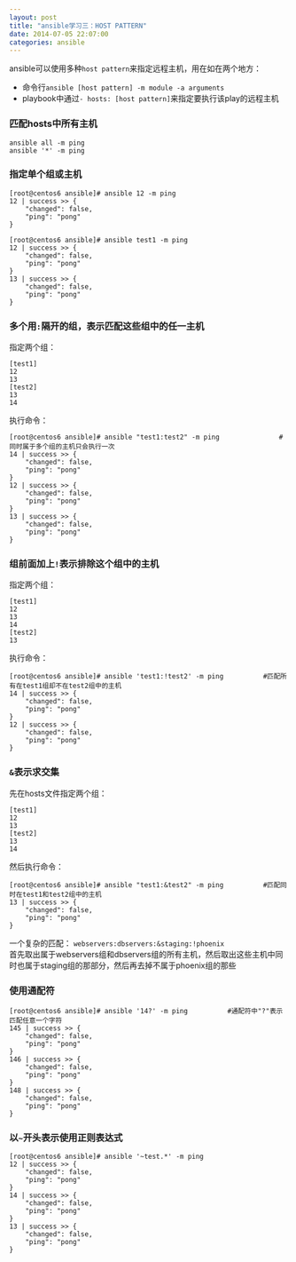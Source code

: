 ```yaml
---
layout: post
title: "ansible学习三：HOST PATTERN"
date: 2014-07-05 22:07:00
categories: ansible
---
```


ansible可以使用多种`host pattern`来指定远程主机，用在如在两个地方：
- 命令行`ansible [host pattern] -m module -a arguments`
- playbook中通过`- hosts: [host pattern]`来指定要执行该play的远程主机

### 匹配hosts中所有主机
```
ansible all -m ping
ansible '*' -m ping
```

### 指定单个组或主机
```
[root@centos6 ansible]# ansible 12 -m ping
12 | success >> {
    "changed": false,
    "ping": "pong"
}

[root@centos6 ansible]# ansible test1 -m ping
12 | success >> {
    "changed": false,
    "ping": "pong"
}
13 | success >> {
    "changed": false,
    "ping": "pong"
}
```

### 多个用`:`隔开的组，表示匹配这些组中的任一主机
指定两个组：
```
[test1]
12
13
[test2]
13
14
```
执行命令：
```
[root@centos6 ansible]# ansible "test1:test2" -m ping               #同时属于多个组的主机只会执行一次
14 | success >> {
    "changed": false,
    "ping": "pong"
}
12 | success >> {
    "changed": false,
    "ping": "pong"
}
13 | success >> {
    "changed": false,
    "ping": "pong"
}
```

### 组前面加上`!`表示排除这个组中的主机
指定两个组：
```
[test1]
12
13
14
[test2]
13
```
执行命令：
```
[root@centos6 ansible]# ansible 'test1:!test2' -m ping          #匹配所有在test1组却不在test2组中的主机
14 | success >> {
    "changed": false,
    "ping": "pong"
}
12 | success >> {
    "changed": false,
    "ping": "pong"
}
```

### `&`表示求交集
先在hosts文件指定两个组：
```
[test1]
12
13
[test2]
13
14
```
然后执行命令：
```
[root@centos6 ansible]# ansible "test1:&test2" -m ping          #匹配同时在test1和test2组中的主机
13 | success >> {
    "changed": false,
    "ping": "pong"
}
```

一个复杂的匹配：
`webservers:dbservers:&staging:!phoenix`  
首先取出属于webservers组和dbservers组的所有主机，然后取出这些主机中同时也属于staging组的那部分，然后再去掉不属于phoenix组的那些

### 使用通配符
```
[root@centos6 ansible]# ansible '14?' -m ping          #通配符中"?"表示匹配任意一个字符
145 | success >> {
    "changed": false,
    "ping": "pong"
}
146 | success >> {
    "changed": false,
    "ping": "pong"
}
148 | success >> {
    "changed": false,
    "ping": "pong"
}
```

### 以`~`开头表示使用正则表达式
```
[root@centos6 ansible]# ansible '~test.*' -m ping
12 | success >> {
    "changed": false,
    "ping": "pong"
}
14 | success >> {
    "changed": false,
    "ping": "pong"
}
13 | success >> {
    "changed": false,
    "ping": "pong"
}
```




